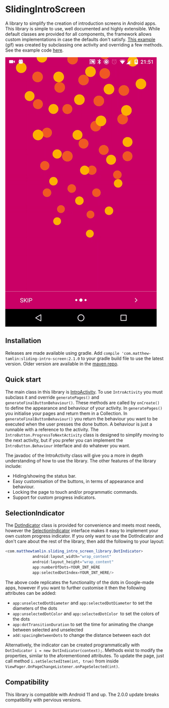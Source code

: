 # SlidingIntroScreen
A library to simplify the creation of introduction screens in Android apps. This library is simple to use, well documented and highly extensible. While default classes are provided for all components, the framework allows custom implementations in case the defaults don't satisfy. [This example](exampleapp/example.gif) (gif) was created by subclassing one activity and overriding a few methods. See the example code [here](exampleapp/src/main/java/com/matthewtamlin/exampleapp/ExampleActivity.java).

![Example of an intro](exampleapp/example.png)

## Installation
Releases are made available using gradle. Add `compile 'com.matthew-tamlin:sliding-intro-screen:2.1.0` to your gradle build file to use the latest version. Older version are available in the [maven repo](https://bintray.com/matthewtamlin/maven/SlidingIntroScreen/view).


## Quick start
The main class in this library is [IntroActivity](library/src/main/java/com/matthewtamlin/sliding_intro_screen_library/IntroActivity.java). To use `IntroActivity` you must subclass it and override `generatePages()` and `generateFinalButtonBehaviour()`. These methods are called by `onCreate()` to define the appearance and behaviour of your activity. In `generatePages()` you initialise your pages and return them in a Collection. In `generateFinalButtonBehaviour()` you return the behaviour you want to be executed when the user presses the done button. A behaviour is just a runnable with a reference to the activity. The `IntroButton.ProgressToNextActivity` class is designed to simplify moving to the next activity, but if you prefer you can implement the `IntroButton.Behaviour` interface and do whatever you want.

The javadoc of the IntroActivity class will give you a more in depth understanding of how to use the library. The other features of the library include:
- Hiding/showing the status bar.
- Easy customisation of the buttons, in terms of appearance and behaviour.
- Locking the page to touch and/or programmatic commands.
- Support for custom progress indicators.

## SelectionIndicator
The [DotIndicator](library/src/main/java/com/matthewtamlin/sliding_intro_screen_library/DotIndicator.java) class is provided for convenience and meets most needs, however the [SelectionIndicator](library/src/main/java/com/matthewtamlin/sliding_intro_screen_library/SelectionIndicator.java) interface makes it easy to implement your own custom progress indicator. If you only want to use the DotIndicator and don't care about the rest of the library, then add the following to your layout:

```java
<com.matthewtamlin.sliding_intro_screen_library.DotIndicator>
            android:layout_width="wrap_content"
            android:layout_height="wrap_content"
            app:numberOfDots=YOUR_INT_HERE
            app:selectedDotIndex=YOUR_INT_HERE/>
```

The above code replicates the functionality of the dots in Google-made apps, however if you want to further customise it then the following attributes can be added:

- `app:unselectedDotDiameter` and `app:selectedDotDiameter` to set the diameters of the dots
- `app:unselectedDotColor` and `app:selectedDotColor `to set the colors of the dots
- `app:dotTransitionDuration` to set the time for animating the change between selected and unselected 
- `add:spacingBetweenDots` to change the distance between each dot

Alternatively, the indicator can be created programmatically with `DotIndicator i = new DotIndicator(context);`. Methods exist to modify the properties, similar to the aforementioned attributes. To update the page, just call method `i.setSelectedItem(int, true)` from inside `ViewPager.OnPageChangeListener.onPageSelected(int)`.


## Compatibility
This library is compatible with Android 11 and up. The 2.0.0 update breaks compatibility with pervious versions.
